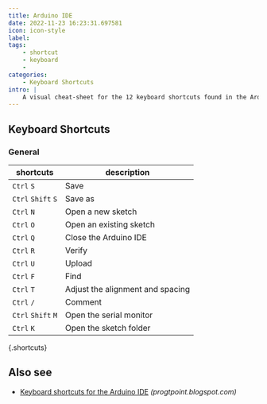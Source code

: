 ```yaml
---
title: Arduino IDE
date: 2022-11-23 16:23:31.697581
icon: icon-style
label: 
tags: 
    - shortcut
    - keyboard
    - 
categories:
    - Keyboard Shortcuts
intro: |
    A visual cheat-sheet for the 12 keyboard shortcuts found in the Arduino IDE
---
```




Keyboard Shortcuts
------------------



### General

shortcuts | description
---|---
`Ctrl` `S`  | Save
`Ctrl` `Shift` `S`  | Save as
`Ctrl` `N`  | Open a new sketch
`Ctrl` `O`  | Open an existing sketch
`Ctrl` `Q`  | Close the Arduino IDE
`Ctrl` `R`  | Verify
`Ctrl` `U`  | Upload
`Ctrl` `F`  | Find
`Ctrl` `T`  | Adjust the alignment and spacing
`Ctrl` `/`  | Comment
`Ctrl` `Shift` `M`  | Open the serial monitor
`Ctrl` `K`  | Open the sketch folder
{.shortcuts}




Also see
--------
- [Keyboard shortcuts for the Arduino IDE](https://progtpoint.blogspot.com/2017/02/arduino-keyboard-shortcuts.html) _(progtpoint.blogspot.com)_

